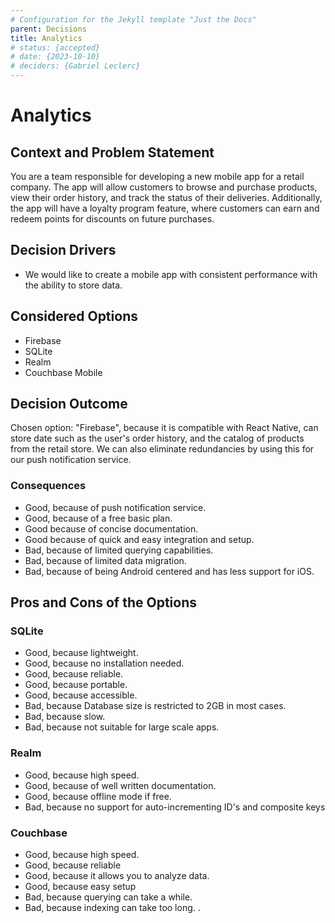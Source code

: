 ```yaml
---
# Configuration for the Jekyll template "Just the Docs"
parent: Decisions
title: Analytics
# status: {accepted}
# date: {2023-10-10}
# deciders: {Gabriel Leclerc}
---
```


# Analytics

## Context and Problem Statement

You are a team responsible for developing a new mobile app for a retail company. The app will allow customers to browse and purchase products, view their order history, and track the status of their deliveries. Additionally, the app will have a loyalty program feature, where customers can earn and redeem points for discounts on future purchases. 

## Decision Drivers

- We would like to create a mobile app with consistent performance with the ability to store data.

## Considered Options

- Firebase
- SQLite
- Realm
- Couchbase Mobile

## Decision Outcome

Chosen option: "Firebase", because it is compatible with React Native, can store date such as the user's order history, and the catalog of products from the retail store. We can also eliminate redundancies by using this for our push notification service.

### Consequences

- Good, because of push notification service.
- Good, because of a free basic plan.
- Good because of concise documentation.
- Good because of quick and easy integration and setup.
- Bad, because of limited querying capabilities.
- Bad, because of limited data migration.
- Bad, because of being Android centered and has less support for iOS.

## Pros and Cons of the Options

### SQLite

- Good, because lightweight.
- Good, because no installation needed.
- Good, because reliable.
- Good, because portable.
- Good, because accessible.
- Bad, because Database size is restricted to 2GB in most cases.
- Bad, because slow.
- Bad, because not suitable for large scale apps.

### Realm

- Good, because high speed.
- Good, because of well written documentation.
- Good, because offline mode if free.
- Bad, because no support for auto-incrementing ID's and composite keys

### Couchbase

- Good, because high speed.
- Good, because reliable
- Good, because it allows you to analyze data.
- Good, because easy setup
- Bad, because querying can take a while.
- Bad, because indexing can take too long.
  .
